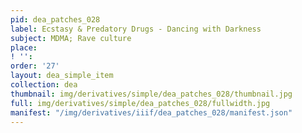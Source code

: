 ```yaml
---
pid: dea_patches_028
label: Ecstasy & Predatory Drugs - Dancing with Darkness
subject: MDMA; Rave culture
place: 
! '': 
order: '27'
layout: dea_simple_item
collection: dea
thumbnail: img/derivatives/simple/dea_patches_028/thumbnail.jpg
full: img/derivatives/simple/dea_patches_028/fullwidth.jpg
manifest: "/img/derivatives/iiif/dea_patches_028/manifest.json"
---
```


